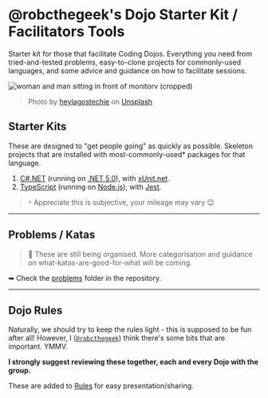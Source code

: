 # @robcthegeek's Dojo Starter Kit / Facilitators Tools
Starter kit for those that facilitate Coding Dojos. Everything you need from tried-and-tested problems, easy-to-clone projects for commonly-used languages, and some advice and guidance on how to facilitate sessions.

![woman and man sitting in front of monitorv (cropped)](dojo-banner.jpg)

> Photo by <a href="https://unsplash.com/@heylagostechie?utm_source=unsplash&utm_medium=referral&utm_content=creditCopyText">heylagostechie</a> on <a href="https://unsplash.com/?utm_source=unsplash&utm_medium=referral&utm_content=creditCopyText">Unsplash</a>


## Starter Kits

These are designed to "get people going" as quickly as possible. Skeleton projects that are installed with most-commonly-used* packages for that language.

1. [C#.NET][c#] (running on [.NET 5.0][net5]), with [xUnit.net][xunit].
2. [TypeScript] (running on [Node.js][nodejs]), with [Jest][jest].

> `*` Appreciate this is subjective, your mileage may vary 😉

[c#]:https://github.com/robcthegeek/dojo-starter-dotnet-csharp
[net5]:https://dotnet.microsoft.com/download/dotnet/5.0
[xunit]:https://xunit.net
[nodejs]:https://nodejs.org
[typescript]:https://github.com/robcthegeek/dojo-starter-node-typescript
[jest]:https://jestjs.io

---

## Problems / Katas

> 🚧 These are still being organised. More categorisation and guidance on what-katas-are-good-for-what will be coming.

➡ Check the [problems](/problems) folder in the repository.

---

## Dojo Rules

Naturally, we should try to keep the rules light - this is supposed to be fun after all! However, I ([`@robcthegeek`](https://github.com/robcthegeek)) think there's some bits that are important. YMMV.

**I strongly suggest reviewing these together, each and every Dojo with the group.**

These are added to [Rules](Rules.md) for easy presentation/sharing.